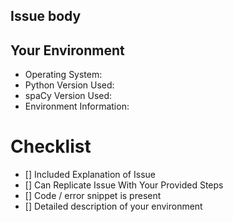 <!--- Provide Summary of Issue in Title -->
## Issue body
<!--- Please describe your issue. Is this a bug or feature request? -->


## Your Environment
<!-- Include details of the environment you were using -->
* Operating System:
* Python Version Used:
* spaCy Version Used:
* Environment Information: 

# Checklist
<!--- Place 'x' into below boxes as you finish them -->
- [] Included Explanation of Issue
- [] Can Replicate Issue With Your Provided Steps
- [] Code / error snippet is present
- [] Detailed description of your environment